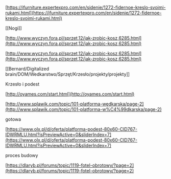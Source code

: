 [https://ifurniture.expertexpro.com/en/sidenie/1272-fidernoe-kreslo-svoimi-rukami.html](https://ifurniture.expertexpro.com/en/sidenie/1272-fidernoe-kreslo-svoimi-rukami.html)

[[Nogi]]

  

[http://www.wyczyn.fora.pl/sprzet,12/jak-zrobic-kosz,6285.html](http://www.wyczyn.fora.pl/sprzet,12/jak-zrobic-kosz,6285.html)

  

[http://www.wyczyn.fora.pl/sprzet,12/jak-zrobic-kosz,6285.html](http://www.wyczyn.fora.pl/sprzet,12/jak-zrobic-kosz,6285.html)

  

  

[[Bernard/Digitalized brain/DOM/Wedkarstwo/Sprzęt/Krzesło/projekty/projekty]]

  

Krzesło i podest

[http://oyames.com/start.html](http://oyames.com/start.html)

  

  

[http://www.splawik.com/topic/101-platforma-wędkarska/page-2](http://www.splawik.com/topic/101-platforma-w%C4%99dkarska/page-2)

  

  

gotowa

[https://www.olx.pl/d/oferta/platforma-podest-80x60-CID767-IDWRMLU.html?isPreviewActive=0&sliderIndex=7](https://www.olx.pl/d/oferta/platforma-podest-80x60-CID767-IDWRMLU.html?isPreviewActive=0&sliderIndex=7)

  

  

proces budowy

[https://dlaryb.pl/forums/topic/1119-fotel-obrotowy/?page=2](https://dlaryb.pl/forums/topic/1119-fotel-obrotowy/?page=2)